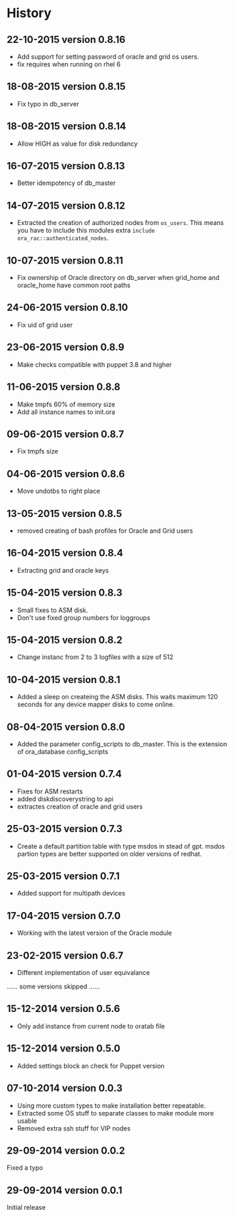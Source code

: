 History
========

22-10-2015  version 0.8.16
--------------------------
- Add support for setting password of oracle and grid os users.
- fix requires when running on rhel 6

18-08-2015  version 0.8.15
--------------------------
- Fix typo in db_server

18-08-2015  version 0.8.14
--------------------------
- Allow HIGH as value for disk redundancy

16-07-2015  version 0.8.13
--------------------------
- Better idempotency of db_master

14-07-2015  version 0.8.12
--------------------------
- Extracted the creation of authorized nodes from `os_users`. This means you have to include this modules extra `include ora_rac::authenticated_nodes`.

10-07-2015  version 0.8.11
--------------------------
- Fix ownership of Oracle directory on db_server when grid_home and oracle_home have common root paths


24-06-2015  version 0.8.10
--------------------------
- Fix uid of grid user

23-06-2015  version 0.8.9
--------------------------
- Make checks compatible with puppet 3.8 and higher

11-06-2015  version 0.8.8
--------------------------
- Make tmpfs 60% of memory size
- Add all instance names to init.ora

09-06-2015  version 0.8.7
--------------------------
- Fix tmpfs size

04-06-2015  version 0.8.6
--------------------------
- Move undotbs to right place

13-05-2015  version 0.8.5
--------------------------
- removed creating of bash profiles for Oracle and Grid users

16-04-2015  version 0.8.4
--------------------------
- Extracting grid and oracle keys

15-04-2015  version 0.8.3
--------------------------
- Small fixes to ASM disk.
- Don't use fixed group numbers for loggroups

15-04-2015  version 0.8.2
--------------------------
- Change instanc from 2 to 3 logfiles with a size of 512 

10-04-2015  version 0.8.1
--------------------------
- Added a sleep on createing the ASM disks. This waits maximum 120 seconds for any device mapper disks to come online.

08-04-2015  version 0.8.0
--------------------------
- Added the parameter config_scripts to db_master. This is the extension of ora_database config_scripts

01-04-2015  version 0.7.4
--------------------------
- Fixes for ASM restarts
- added diskdiscoverystring to api
- extractes creation of oracle and grid users

25-03-2015  version 0.7.3
--------------------------
- Create a default partition table with type msdos in stead of gpt. msdos partion types are better supported on older versions of redhat.


25-03-2015  version 0.7.1
--------------------------
- Added support for multipath devices


17-04-2015  version 0.7.0
--------------------------
- Working with the latest version of the Oracle module


23-02-2015  version 0.6.7
--------------------------
- Different implementation of user equivalance

......
some versions skipped
......

15-12-2014  version 0.5.6
--------------------------
- Only add instance from current node to oratab file

15-12-2014  version 0.5.0
--------------------------
- Added settings block an check for Puppet version

07-10-2014  version 0.0.3
--------------------------
- Using more custom types to make installation better repeatable.
- Extracted some OS stuff to separate classes to make module more usable
- Removed extra ssh stuff for VIP nodes

29-09-2014  version 0.0.2
--------------------------
Fixed a typo

29-09-2014  version 0.0.1
--------------------------
Initial release

